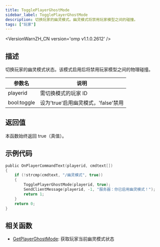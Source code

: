 ```yaml
---
title: TogglePlayerGhostMode
sidebar_label: TogglePlayerGhostMode
description: 切换玩家的幽灵模式。幽灵模式将禁用玩家模型之间的碰撞。
tags: ["玩家"]
---
```


<VersionWarnZH_CN version='omp v1.1.0.2612' />

## 描述

切换玩家的幽灵模式状态。该模式启用后将禁用玩家模型之间的物理碰撞。

| 参数名      | 说明                                |
| ----------- | ----------------------------------- |
| playerid    | 需切换模式的玩家 ID                 |
| bool:toggle | 设为'true'启用幽灵模式，'false'禁用 |

## 返回值

本函数始终返回 true（真值）。

## 示例代码

```c
public OnPlayerCommandText(playerid, cmdtext[])
{
    if (!strcmp(cmdtext, "/幽灵模式", true))
    {
        TogglePlayerGhostMode(playerid, true);
        SendClientMessage(playerid, -1, "服务器：你已启用幽灵模式！");
        return 1;
    }
    return 0;
}
```

## 相关函数

- [GetPlayerGhostMode](GetPlayerGhostMode): 获取玩家当前幽灵模式状态
